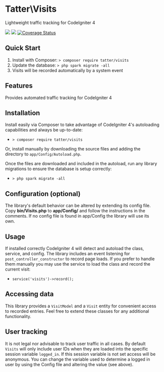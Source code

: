 # Tatter\Visits
Lightweight traffic tracking for CodeIgniter 4

[![](https://github.com/tattersoftware/codeigniter4-visits/workflows/PHPUnit/badge.svg)](https://github.com/tattersoftware/codeigniter4-visits/actions?query=workflow%3A%22PHPUnit)
[![](https://github.com/tattersoftware/codeigniter4-visits/workflows/PHPStan/badge.svg)](https://github.com/tattersoftware/codeigniter4-visits/actions?query=workflow%3A%22PHPStan)
[![Coverage Status](https://coveralls.io/repos/github/tattersoftware/codeigniter4-visits/badge.svg?branch=develop)](https://coveralls.io/github/tattersoftware/codeigniter4-visits?branch=develop)

## Quick Start

1. Install with Composer: `> composer require tatter/visits`
2. Update the database: `> php spark migrate -all`
3. Visits will be recorded automatically by a system event

## Features

Provides automated traffic tracking for CodeIgniter 4

## Installation

Install easily via Composer to take advantage of CodeIgniter 4's autoloading capabilities
and always be up-to-date:
* `> composer require tatter/visits`

Or, install manually by downloading the source files and adding the directory to
`app/Config/Autoload.php`.

Once the files are downloaded and included in the autoload, run any library migrations
to ensure the database is setup correctly:
* `> php spark migrate -all`

## Configuration (optional)

The library's default behavior can be altered by extending its config file. Copy
**bin/Visits.php** to **app/Config/** and follow the instructions in the
comments. If no config file is found in app/Config the library will use its own.

## Usage

If installed correctly CodeIgniter 4 will detect and autoload the class, service, and
config. The library includes an event listening for `post_controller_constructor` to
record page loads. If you prefer to handle them manually you may use the service to load
the class and record the current visit:
* `service('visits')->record();`

## Accessing data

This library provides a `VisitModel` and a `Visit` entity for convenient access to recorded
entries. Feel free to extend these classes for any additional functionality.

## User tracking

It is not legal nor advisable to track user traffic in all cases. By default `Visits` will
only include user IDs when they are loaded into the specific session variable
`logged_in`. If this session variable is not set access will be anonymous. You can
change the variable used to determine a logged in user by using the Config file and
altering the value (see above).

